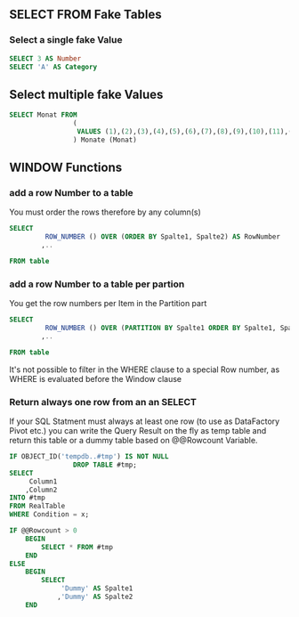 

## SELECT FROM Fake Tables

### Select a single fake Value
````SQL
SELECT 3 AS Number
SELECT 'A' AS Category
````

## Select multiple fake Values
````SQL
SELECT Monat FROM 
                (
                 VALUES (1),(2),(3),(4),(5),(6),(7),(8),(9),(10),(11),(12)
                ) Monate (Monat)
````


## WINDOW Functions

### add a row Number to a table
You must order the rows therefore by any column(s)
````SQL
SELECT 
		 ROW_NUMBER () OVER (ORDER BY Spalte1, Spalte2) AS RowNumber
		,..

FROM table
````

### add a row Number to a table per partion
You get the row numbers per Item in the Partition part
````SQL
SELECT 
		 ROW_NUMBER () OVER (PARTITION BY Spalte1 ORDER BY Spalte1, Spalte2) AS RowNumber
		,..

FROM table
````
It's not possible to filter in the WHERE clause to a special Row number, as WHERE is evaluated before the Window clause


### Return always one row from an an SELECT
If your SQL Statment must always at least one row (to use as DataFactory Pivot etc.) you can write the Query Result on the fly as temp table and return this table or a dummy table based on @@Rowcount Variable.
````SQL
IF OBJECT_ID('tempdb..#tmp') IS NOT NULL
				DROP TABLE #tmp;
SELECT
	 Column1
	,Column2
INTO #tmp
FROM RealTable
WHERE Condition = x;

IF @@Rowcount > 0
	BEGIN
		SELECT * FROM #tmp
	END
ELSE
	BEGIN
		SELECT
			 'Dummy' AS Spalte1
			,'Dummy' AS Spalte2
	END
````

